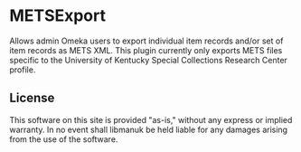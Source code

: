 # METSExport
Allows admin Omeka users to export individual item records and/or set of item records as METS XML.  This plugin currently only exports METS files specific to the University of Kentucky Special Collections Research Center profile.

## License
This software on this site is provided "as-is," without any express or implied warranty. In no event shall libmanuk be held liable for any damages arising from the use of the software.
